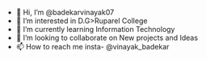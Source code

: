 - 👋 Hi, I’m @badekarvinayak07
- 👀 I’m interested in D.G>Ruparel College
- 🌱 I’m currently learning Information Technology
- 💞️ I’m looking to collaborate on New projects and Ideas
- 📫 How to reach me insta- @vinayak_badekar

<!---
badekarvinayak07/badekarvinayak07 is a ✨ special ✨ repository because its `README.md` (this file) appears on your GitHub profile.
You can click the Preview link to take a look at your changes.
--->
